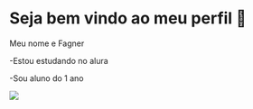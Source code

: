 # Seja bem vindo ao meu perfil 🤠

Meu nome e Fagner

-Estou estudando no alura

-Sou aluno do 1 ano

![](https://media.tenor.com/2MzVtynb-mIAAAAM/puppy-tired.gif)
